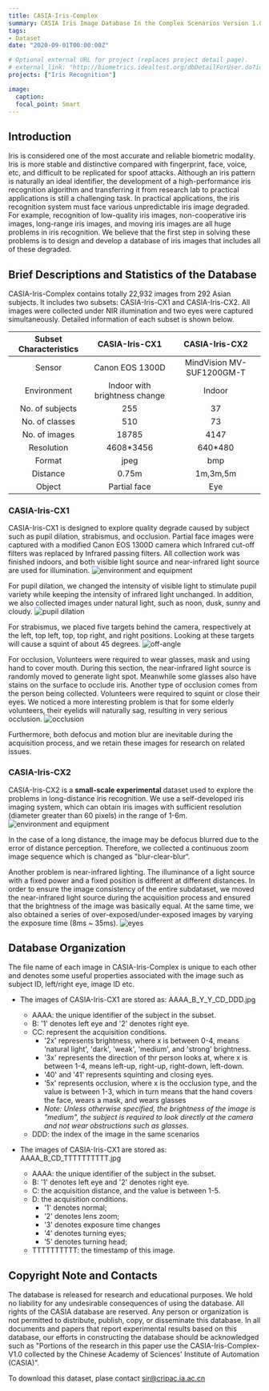 ```yaml
---
title: CASIA-Iris-Complex
summary: CASIA Iris Image Database In the Complex Scenarios Version 1.0 
tags:
- Dataset
date: "2020-09-01T00:00:00Z"

# Optional external URL for project (replaces project detail page).
# external_link: "http://biometrics.idealtest.org/dbDetailForUser.do?id=4"
projects: ["Iris Recognition"]

image:
  caption: 
  focal_point: Smart
---
```


## Introduction

Iris is considered one of the most accurate and reliable biometric modality. Iris is more stable and distinctive compared with fingerprint, face, voice, etc, and difficult to be replicated for spoof attacks. Although an iris pattern is naturally an ideal identifier, the development of a high-performance iris recognition algorithm and transferring it from research lab to practical applications is still a challenging task. In practical applications, the iris recognition system must face various unpredictable iris image degraded. For example, recognition of low-quality iris images, non-cooperative iris images, long-range iris images, and moving iris images are all huge problems in iris recognition. We believe that the first step in solving these problems is to design and develop a database of iris images that includes all of these degraded.

## Brief Descriptions and Statistics of the Database

CASIA-Iris-Complex contains totally 22,932 images from 292 Asian subjects. It includes two subsets: CASIA-Iris-CX1 and CASIA-Iris-CX2. All images were collected under NIR illumination and two eyes were captured simultaneously. Detailed information of each subset is shown below.

| Subset Characteristics |         CASIA-Iris-CX1          |        CASIA-Iris-CX2        |
| :--------------------: | :-----------------------------: | :--------------------------: |
|         Sensor         |         Canon EOS 1300D         | MindVision    MV-SUF1200GM-T |
|      Environment       | Indoor with   brightness change |            Indoor            |
|    No. of subjects     |               255               |              37              |
|     No. of classes     |               510               |              73              |
|     No. of images      |              18785              |             4147             |
|       Resolution       |           4608\*3456            |           640\*480           |
|         Format         |              jpeg               |             bmp              |
|        Distance        |             0\.75m              |           1m,3m,5m           |
|         Object         |          Partial face           |             Eye              |

### CASIA-Iris-CX1

CASIA-Iris-CX1 is designed to explore quality degrade caused by subject such as pupil dilation, strabismus, and occlusion. Partial face images were captured with a modified Canon EOS 1300D camera which Infrared cut-off filters was replaced by Infrared passing filters. All collection work was finished indoors, and both visible light source and near-infrared light source are used for illumination.
![environment and equipment](./cx1camera.png)

For pupil dilation, we changed the intensity of visible light to stimulate pupil variety while keeping the intensity of infrared light unchanged. In addition, we also collected images under natural light, such as noon, dusk, sunny and cloudy.
![pupil dilation](./cx1brightness.png)

For strabismus, we placed five targets behind the camera, respectively at the left, top left, top, top right, and right positions. Looking at these targets will cause a squint of about 45 degrees.
![off-angle](./cx1offangle.jpg)

For occlusion, Volunteers were required to wear glasses, mask and using hand to cover mouth. During this section, the near-infrared light source is randomly moved to generate light spot. Meanwhile some glasses also have stains on the surface to occlude iris. Another type of occlusion comes from the person being collected. Volunteers were required to squint or close their eyes. We noticed a more interesting problem is that for some elderly volunteers, their eyelids will naturally sag, resulting in very serious occlusion.
![occlusion](./cx1occlusion.jpg)

Furthermore, both defocus and motion blur are inevitable during the acquisition process, and we retain these images for research on related issues.

### CASIA-Iris-CX2

CASIA-Iris-CX2 is a **small-scale experimental** dataset used to explore the problems in long-distance iris recognition. We use a self-developed iris imaging system, which can obtain iris images with sufficient resolution (diameter greater than 60 pixels) in the range of 1-6m.
![environment and equipment](./cx2camera.png)

In the case of a long distance, the image may be defocus blurred due to the error of distance perception. Therefore, we collected a continuous zoom image sequence which is changed as "blur-clear-blur“.

Another problem is near-infrared lighting. The illuminance of a light source with a fixed power and a fixed position is different at different distances. In order to ensure the image consistency of the entire subdataset, we moved the near-infrared light source during the acquisition process and ensured that the brightness of the image was basically equal. At the same time, we also obtained a series of over-exposed/under-exposed images by varying the exposure time (8ms ~ 35ms).
![eyes](./cx2imgs.png)

## Database Organization

The file name of each image in CASIA-Iris-Complex is unique to each other and denotes some useful properties associated with the image such as subject ID, left/right eye, image ID etc.

- The images of CASIA-Iris-CX1 are stored as: AAAA_B_Y_Y_CD_DDD.jpg
  - AAAA: the unique identifier of the subject in the subset.
  - B: '1' denotes left eye and '2' denotes right eye.
  - CC: represent the acquisition conditions.
    - '2x' represents brightness, where x is between 0-4, means 'natural light', 'dark', 'weak', 'medium', and 'strong' brightness.
    - '3x' represents the direction of thr person looks at, where x is between 1-4,  means left-up, right-up, right-down, left-down.
    - '40' and '41' represents squinting and closing eyes.
    - '5x' represents occlusion, where x is the occlusion type, and the value is between 1-3, which in turn means that the hand covers the face, wears a mask, and wears glasses
    - *Note: Unless otherwise specified, the brightness of the image is "medium", the subject is required to look directly at the camera and not wear obstructions such as glasses.*
  - DDD: the index of the image in the same scenarios

- The images of CASIA-Iris-CX1 are stored as: AAAA_B_CD_TTTTTTTTTT.jpg
  - AAAA: the unique identifier of the subject in the subset.
  - B: '1' denotes left eye and '2' denotes right eye.
  - C: the acquisition distance, and the value is between 1-5.
  - D: the acquisition conditions.
    - '1' denotes normal;
    - '2' denotes lens zoom;
    - '3' denotes exposure time changes
    - '4' denotes turning eyes;
    - '5' denotes turning head;
  - TTTTTTTTTT: the timestamp of this image.

## Copyright Note and Contacts

The database is released for research and educational purposes. We hold no liability for any undesirable consequences of using the database. All rights of the CASIA database are reserved. Any person or organization is not permitted to distribute, publish, copy, or disseminate this database. In all documents and papers that report experimental results based on this database, our efforts in constructing the database should be acknowledged such as "Portions of the research in this paper use the CASIA-Iris-Complex-V1.0 collected by the Chinese Academy of Sciences' Institute of Automation (CASIA)".

To download this dataset, plase contact [sir@cripac.ia.ac.cn](mailto://sir@cripac.ia.ac.cn)
